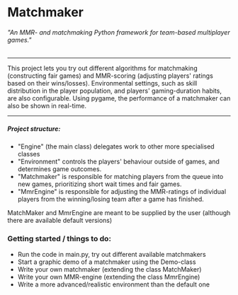 # Matchmaker
###### "An MMR- and matchmaking Python framework for team-based multiplayer games."

---

This project lets you try out different algorithms for matchmaking
 (constructing fair games) and MMR-scoring (adjusting players' ratings
 based on their wins/losses). Environmental settings, such as skill distribution
 in the player population, and players' gaming-duration habits, are also configurable.
 Using pygame, the performance of a matchmaker can also be shown in real-time.

---

##### Project structure:
 * "Engine" (the main class) delegates work to other more specialised classes
 * "Environment" controls the players' behaviour outside of games, and determines game outcomes.
 * "Matchmaker" is responsible for matching players from the queue into new games, prioritizing short wait times and fair games.
 * "MmrEngine" is responsible for adjusting the MMR-ratings of individual players from the winning/losing team after a game has finished.

 MatchMaker and MmrEngine are meant to be supplied by the user (although there are available default versions)

 ### Getting started / things to do:
* Run the code in main.py, try out different available matchmakers
* Start a graphic demo of a matchmaker using the Demo-class
* Write your own matchmaker (extending the class MatchMaker)
* Write your own MMR-engine (extending the class MmrEngine)
* Write a more advanced/realistic environment than the default one
